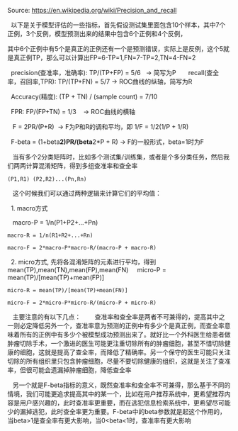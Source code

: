 Source: https://en.wikipedia.org/wiki/Precision_and_recall

    以下是关于模型评估的一些指标，首先假设测试集里面包含10个样本，其中7个正例，3个反例，模型预测出来的结果中包含6个正例和4个反例，

其中6个正例中有5个是真正的正例还有一个是预测错误，实际上是反例，这个5就是真正例TP，那么可以计算出FP=6-TP=1,FN=7-TP=2,TN=4-FN=2

    precision(查准率，准确率): TP/(TP+FP) = 5/6   -> 简写为P
    
    recall(查全率，召回率,TPR): TP/(TP+FN) = 5/7  -> ROC曲线的纵轴，简写为R
 
    Accuracy(精度): (TP + TN) / (sample count) = 7/10 
    
    FPR: FP/(FP+TN) = 1/3    -> ROC曲线的横轴
    
    F = 2PR/(P+R)  -> F为P和R的调和平均，即 1/F = 1/2(1/P + 1/R)
    
    F-beta = (1+beta**2)PR/(beta**2*P + R) -> F的一般形式，beta=1时为F
    
    当有多个2分类矩阵时，比如多个测试集/训练集，或者是个多分类任务，然后我们两两计算混淆矩阵，得到多组查准率和查全率
    
    (P1,R1) (P2,R2)...(Pn,Rn)
    
    这个时候我们可以通过两种逻辑来计算它们的平均值：
    
    1. macro方式
    
    macro-P = 1/n(P1+P2+...+Pn)
    
    macro-R = 1/n(R1+R2+...+Rn)
    
    macro-F = 2*macro-P*macro-R/(macro-P + macro-R)
    
    2. micro方式, 先将各混淆矩阵的元素进行平均，得到mean(TP),mean(TN),mean(FP),mean(FN)
    
    micro-P = mean(TP)/[mean(TP)+mean(FP)]
    
    micro-R = mean(TP)/[mean(TP)+mean(FN)]
    
    micro-F = 2*micro-P*micro-R/(micro-P + micro-R)
    
    主要注意的有以下几点：
    
    查准率和查全率是两者不可兼得的，提高其中之一则必定降低另外一个，查准率意为预测的正例中有多少个是真正例，而查全率意味着所有的正例中有多少个被模型成功预测出来了。就好比一个外科医生给患者做肿瘤切除手术，一个激进的医生可能更注重切除所有的肿瘤细胞，甚至不惜切除健康的细胞，这就是提高了查全率，而降低了精确率。另一个保守的医生可能只关注切除的所有组织里只包含肿瘤细胞，尽量不要切除健康的组织，这就是关注了查准率，但很可能会遗漏掉肿瘤细胞，降低查全率
    
    另一个就是F-beta指标的意义，既然查准率和查全率不可兼得，那么基于不同的情境，我们可能更追求提高其中的某一个，比如在用户推荐系统中，更希望推荐内容是用户感兴趣的，此时查准率更重要，而在逃犯信息检索系统中，更希望尽可能少的漏掉逃犯，此时查全率更为重要。F-beta中的beta参数就是起这个作用的，当beta>1是查全率有更大影响，当0<beta<1时，查准率有更大影响
